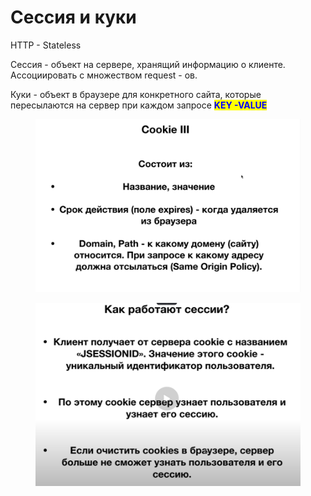 # Сессия и куки

HTTP - Stateless

Сессия - объект на сервере, хранящий информацию о клиенте. Ассоциировать с множеством request - ов.

Куки - объект в браузере для конкретного сайта, которые пересылаются на сервер при каждом запросе <mark style="color:blue;">**KEY -VALUE**</mark>

<figure><img src="../.gitbook/assets/image (43).png" alt=""><figcaption></figcaption></figure>

<figure><img src="../.gitbook/assets/image (39).png" alt=""><figcaption></figcaption></figure>
